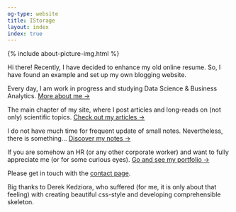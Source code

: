```yaml
---
og-type: website
title: IStorage
layout: index
index: true
---
```


{% include about-picture-img.html %}

Hi there! Recently, I have decided to enhance my old online resume. So, I have found an example and set up my own blogging website.

Every day, I am work in progress and studying Data Science & Business Analytics.
<a href="/about" class="internal-link quarter-line-space">More about me&nbsp;→</a>

The main chapter of my site, where I post articles and long-reads on (not only) scientific topics.
<a href="/blog" class="internal-link quarter-line-space">Check out my articles&nbsp;→</a>

I do not have much time for frequent update of small notes. Nevertheless, there is something...
<a href="/notes" class="internal-link quarter-line-space">Discover my notes&nbsp;→</a>

If you are somehow an HR (or any other corporate worker) and want to fully appreciate me (or for some curious eyes).
<a href="/portfolio" class="internal-link quarter-line-space">Go and see my portfolio&nbsp;→</a>

Please get in touch with the [contact page](/contact).

Big thanks to Derek Kedziora, who suffered (for me, it is only about that feeling) with creating beautiful css-style and developing comprehensible skeleton.

<!-- Add you Mastodon handle here if you want to verify it
	
<p style="visibility: hidden;display: none;"><a rel="me" href="">Mastodon</a></p> -->
